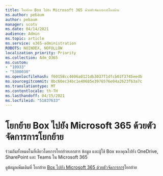 ```yaml
---
title: โยกย้าย Box ไปยัง Microsoft 365 ด้วยตัวจัดการการโยกย้าย
ms.author: pebaum
author: pebaum
manager: scotv
ms.date: 04/14/2021
audience: Admin
ms.topic: article
ms.service: o365-administration
ROBOTS: NOINDEX, NOFOLLOW
localization_priority: Priority
ms.collection: Adm_O365
ms.custom:
- "10933"
- "5300030"
ms.openlocfilehash: f60158cc4606a0121db3037f1dfcb03f3745eedb
ms.sourcegitcommit: 8bc60ec34bc1e40685e3976576e04a2623f63a7c
ms.translationtype: MT
ms.contentlocale: th-TH
ms.lasthandoff: 04/15/2021
ms.locfileid: "51837633"
---
```

# <a name="migrate-box-to-microsoft-365-with-migration-manager"></a>โยกย้าย Box ไปยัง Microsoft 365 ด้วยตัวจัดการการโยกย้าย

ร่วมกันทั้งหมดในที่เดียวโดยการโยกย้ายเอกสาร ข้อมูล และผู้ใช้ Box ของคุณไปยัง OneDrive, SharePoint และ Teams ใน Microsoft 365

ดูข้อมูลเพิ่มเติมที่ โยกย้าย [Box ไปยัง Microsoft 365 ด้วยตัวจัดการการ](https://docs.microsoft.com/sharepointmigration/mm-box-overview)โยกย้าย